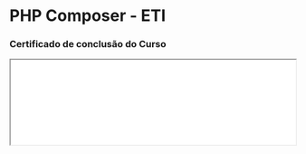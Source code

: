 # PHP Composer - ETI


### Certificado de conclusão do Curso 

<iframe src="/public/assets/files/certificado-composer-eti.pdf" width="100%" height="auto"></iframe>